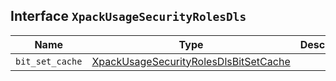 ## Interface `XpackUsageSecurityRolesDls`

| Name | Type | Description |
| - | - | - |
| `bit_set_cache` | [XpackUsageSecurityRolesDlsBitSetCache](./XpackUsageSecurityRolesDlsBitSetCache.md) | &nbsp; |
